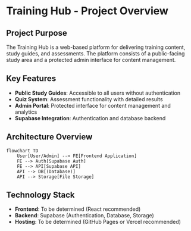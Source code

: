# Training Hub - Project Overview

## Project Purpose
The Training Hub is a web-based platform for delivering training content, study guides, and assessments. The platform consists of a public-facing study area and a protected admin interface for content management.

## Key Features
- **Public Study Guides**: Accessible to all users without authentication
- **Quiz System**: Assessment functionality with detailed results
- **Admin Portal**: Protected interface for content management and analytics
- **Supabase Integration**: Authentication and database backend

## Architecture Overview
```mermaid
flowchart TD
    User[User/Admin] --> FE[Frontend Application]
    FE --> Auth[Supabase Auth]
    FE --> API[Supabase API]
    API --> DB[(Database)]
    API --> Storage[File Storage]
```

## Technology Stack
- **Frontend**: To be determined (React recommended)
- **Backend**: Supabase (Authentication, Database, Storage)
- **Hosting**: To be determined (GitHub Pages or Vercel recommended)

